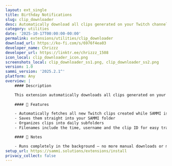 ```yaml
---
layout: ext_single
title: Birthday Notifications
slug: clip_downloader
desc: Automatically download all clips generated on your Twitch channel
category: utilities
date: '2025-10-17T00:00:00-00:00'
permalink: extensions/utilities/clip_downloader
download_url: https://ko-fi.com/s/6976f4ea03
developer_name: Chrizzz
developer_url: https://linktr.ee/chrizzz_1508
icon_local: clip_downloader_icon.png
screenshots_local: clip_downloader_ss1.png, clip_downloader_ss2.png
version: 1.0
sammi_version: '2025.2.1^'
platform: Any
overview: |
    #### Description

    This extension automatically downloads all clips generated on your Twitch channel
    
    #### 🔧 Features

    - Automatically fetches all new Twitch clips created while SAMMI is open
    - Saves them straight into your SAMMI folder
    - Organizes clips into daily subfolders
    - Filenames include the time, username and the clip ID for easy tracking   

    #### 📝 Notes

    - Runs completely in the background – no more manual downloads or messy folders
setup_url: https://sammi.solutions/extensions/install
privacy_collect: false
---
```

